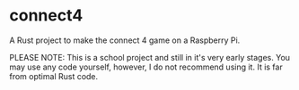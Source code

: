 # connect4

A Rust project to make the connect 4 game on a Raspberry Pi.

PLEASE NOTE: This is a school project and still in it's very early stages.
You may use any code yourself, however, I do not recommend using it. It is far from optimal Rust code.
